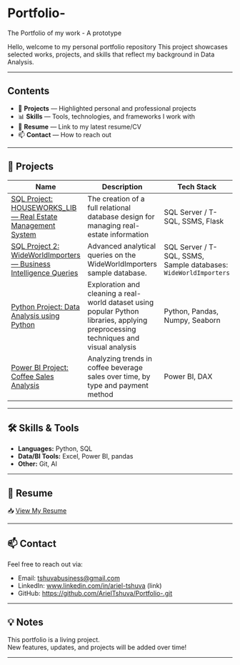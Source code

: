 # Portfolio-
The Portfolio of my work - A prototype

Hello, welcome to my personal portfolio repository 
This project showcases selected works, projects, and skills that reflect my background in Data Analysis.

---

##  Contents
 
- 💼 **Projects** — Highlighted personal and professional projects  
- 📊 **Skills** — Tools, technologies, and frameworks I work with  
- 📜 **Resume** — Link to my latest resume/CV  
- 📫 **Contact** — How to reach out

---

## 🚀 Projects

| Name | Description | Tech Stack |
|------|-------------|------------|
| [SQL Project: HOUSEWORKS_LIB — Real Estate Management System](https://github.com/ArielTshuva/Portfolio-/blob/05a7f8ba6a1ab3e43b8837413b859ed82ecc1bd9/SQL/%E2%80%8F%E2%80%8FSQL%20Project%201%20-%20HOUSEWORKS_LIB%20-%20Ariel_Tshuva.sql) | The creation of a full relational database design for managing real-estate information | SQL Server / T-SQL, SSMS, Flask |
| [SQL Project 2: WideWorldImporters — Business Intelligence Queries](https://github.com/ArielTshuva/Portfolio-/blob/05a7f8ba6a1ab3e43b8837413b859ed82ecc1bd9/SQL/%E2%80%8F%E2%80%8FSQL%20Project%202%20-%20WideWorldImporters.sql) | Advanced analytical queries on the WideWorldImporters sample database. | SQL Server / T-SQL, SSMS, Sample databases: `WideWorldImporters` |
| [Python Project: Data Analysis using Python](https://github.com/ArielTshuva/Portfolio-/blob/3bbc273d5c7124249a861d3400aff17c54335e17/Python/Python%20Project%201/Python%20Project%201%20%20-%20Data%20Analysis%20using%20Python.ipynb) | Exploration and cleaning a real-world dataset using popular Python libraries, applying preprocessing techniques and visual analysis | Python, Pandas, Numpy, Seaborn |
| [Power BI Project: Coffee Sales Analysis](https://github.com/ArielTshuva/Portfolio-/blob/3bbc273d5c7124249a861d3400aff17c54335e17/Power%20BI%20/Coffee%20Sales%20Analysis/Power%20BI%20project%20-%20Coffee%20Sales%20Analysis.pbix) | Analyzing trends in coffee beverage sales over time, by type and payment method | Power BI, DAX |

---

## 🛠️ Skills & Tools

- **Languages:** Python, SQL
- **Data/BI Tools:** Excel, Power BI, pandas
- **Other:** Git, AI

---

## 📄 Resume

📥 [View My Resume](link-to-your-resume.pdf)

---

## 📫 Contact

Feel free to reach out via:

- Email: tshuvabusiness@gmail.com
- LinkedIn: www.linkedin.com/in/ariel-tshuva (link)
- GitHub: https://github.com/ArielTshuva/Portfolio-.git

---

## 💡 Notes

This portfolio is a living project.  
New features, updates, and projects will be added over time!

---

